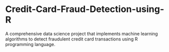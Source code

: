 # Credit-Card-Fraud-Detection-using-R
A comprehensive data science project that implements machine learning algorithms to detect fraudulent credit card transactions using R programming language.

